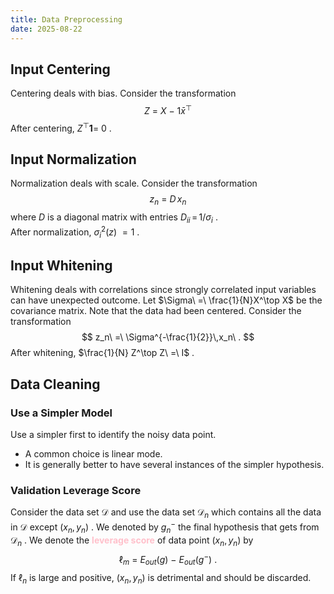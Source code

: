```yaml
---
title: Data Preprocessing
date: 2025-08-22
---
```

## Input Centering
Centering deals with bias.
Consider the transformation
$$
Z\ =\ X\ -\ 1\bar{x}^\top
$$
After centering, $Z^\top \textbf{1} =\ 0$ .

## Input Normalization
Normalization deals with scale.
Consider the transformation
$$
z_n\ =\ D\,x_n
$$
where $D$ is a diagonal matrix with entries $D_{ii}\,=\,1/\sigma_i$ .  
After normalization, $\sigma_i^2(z)\ = 1$ .

## Input Whitening
Whitening deals with correlations since strongly correlated input variables can have unexpected outcome.
Let $\Sigma\ =\ \frac{1}{N}X^\top X$ be the covariance matrix. Note that the data had been centered.
Consider the transformation
$$
z_n\ =\ \Sigma^{-\frac{1}{2}}\,x_n\ .
$$
After whitening, $\frac{1}{N} Z^\top Z\ =\ I$ .

## Data Cleaning
### Use a Simpler Model
Use a simpler first to identify the noisy data point.
- A common choice is linear mode.
- It is generally better to have several instances of the simpler hypothesis.

### Validation Leverage Score
Consider the data set $\mathcal{D}$ and use the data set $\mathcal{D}_n$ which contains all the data in $\mathcal{D}$ except $(x_n,\,y_n)$ . We denoted by $g_n^-$ the final hypothesis that gets from $\mathcal{D}_n$ . 
We denote the <span style="color:pink; font-weight:bold;">leverage score</span> of data point $(x_n,\,y_n)$ by
$$
\ell_m\ =\ E_{out}(g)\ -\ E_{out}(g^-)\ .
$$
If $\ell_n$ is large and positive, $(x_n,\,y_n)$ is detrimental and should be discarded.
